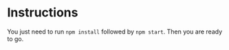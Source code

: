 # Instructions

You just need to run `npm install` followed by `npm start`. Then you are ready to go.